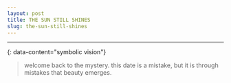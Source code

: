 ```yaml
---
layout: post
title: THE SUN STILL SHINES
slug: the-sun-still-shines
---
```


---
{: data-content="symbolic vision"}

> welcome back to the mystery. this date is a mistake, but it is through mistakes that beauty emerges.

